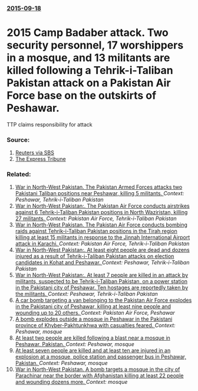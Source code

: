 ### [2015-09-18](/news/2015/09/18/index.md)

# 2015 Camp Badaber attack. Two security personnel, 17 worshippers in a mosque, and 13 militants are killed following a Tehrik-i-Taliban Pakistan attack on a Pakistan Air Force base on the outskirts of Peshawar. 

TTP claims responsibility for attack


### Source:

1. [Reuters via SBS](http://www.sbs.com.au/news/article/2015/09/18/taliban-gunmen-kill-17-attack-pakistan-air-force-base)
2. [The Express Tribune](http://tribune.com.pk/story/959024/militants-attack-pakistan-air-force-base-in-peshawar/)

### Related:

1. [War in North-West Pakistan. The Pakistan Armed Forces attacks two Pakistani Taliban positions near Peshawar, killing 5 militants. ](/news/2014/12/20/war-in-north-west-pakistan-the-pakistan-armed-forces-attacks-two-pakistani-taliban-positions-near-peshawar-killing-5-militants.md) _Context: Peshawar, Tehrik-i-Taliban Pakistan_
2. [War in North-West Pakistan:. The Pakistan Air Force conducts airstrikes against 6 Tehrik-i-Taliban Pakistan positions in North Waziristan, killing 27 militants. ](/news/2014/06/16/war-in-north-west-pakistan-the-pakistan-air-force-conducts-airstrikes-against-6-tehrik-i-taliban-pakistan-positions-in-north-waziristan-k.md) _Context: Pakistan Air Force, Tehrik-i-Taliban Pakistan_
3. [War in North-West Pakistan. The Pakistan Air Force conducts bombing raids against Tehrik-i-Taliban Pakistan positions in the Tirah region killing at least 15 militants in response to the Jinnah International Airport attack in Karachi. ](/news/2014/06/10/war-in-north-west-pakistan-the-pakistan-air-force-conducts-bombing-raids-against-tehrik-i-taliban-pakistan-positions-in-the-tirah-region-ki.md) _Context: Pakistan Air Force, Tehrik-i-Taliban Pakistan_
4. [War in North-West Pakistan:. At least eight people are dead and dozens injured as a result of Tehrik-i-Taliban Pakistan attacks on election candidates in Kohat and Peshawar. ](/news/2013/04/28/war-in-north-west-pakistan-at-least-eight-people-are-dead-and-dozens-injured-as-a-result-of-tehrik-i-taliban-pakistan-attacks-on-election.md) _Context: Peshawar, Tehrik-i-Taliban Pakistan_
5. [War in North-West Pakistan:. At least 7 people are killed in an attack by militants, suspected to be Tehrik-i-Taliban Pakistan, on a power station in the Pakistani city of Peshawar. Ten hostages are reportedly taken by the militants. ](/news/2013/04/2/war-in-north-west-pakistan-at-least-7-people-are-killed-in-an-attack-by-militants-suspected-to-be-tehrik-i-taliban-pakistan-on-a-power-s.md) _Context: Peshawar, Tehrik-i-Taliban Pakistan_
6. [A car bomb targeting a van belonging to the Pakistan Air Force explodes in the Pakistani city of Peshawar, killing at least nine people and wounding up to 20 others. ](/news/2012/09/19/a-car-bomb-targeting-a-van-belonging-to-the-pakistan-air-force-explodes-in-the-pakistani-city-of-peshawar-killing-at-least-nine-people-and.md) _Context: Pakistan Air Force, Peshawar_
7. [A bomb explodes outside a mosque in Peshawar in the Pakistani province of Khyber-Pakhtunkhwa with casualties feared. ](/news/2011/03/4/a-bomb-explodes-outside-a-mosque-in-peshawar-in-the-pakistani-province-of-khyber-pakhtunkhwa-with-casualties-feared.md) _Context: Peshawar, mosque_
8. [At least two people are killed following a blast near a mosque in Peshawar, Pakistan. ](/news/2010/10/22/at-least-two-people-are-killed-following-a-blast-near-a-mosque-in-peshawar-pakistan.md) _Context: Peshawar, mosque_
9. [ At least seven people are killed and at least ten are injured in an explosion at a mosque, police station and passenger bus in Peshawar, Pakistan. ](/news/2009/10/16/at-least-seven-people-are-killed-and-at-least-ten-are-injured-in-an-explosion-at-a-mosque-police-station-and-passenger-bus-in-peshawar-pa.md) _Context: Peshawar, mosque_
10. [War in North-West Pakistan. A bomb targets a mosque in the city of Parachinar near the border with Afghanistan killing at least 22 people and wounding dozens more. ](/news/2017/03/31/war-in-north-west-pakistan-a-bomb-targets-a-mosque-in-the-city-of-parachinar-near-the-border-with-afghanistan-killing-at-least-22-people-an.md) _Context: mosque_
